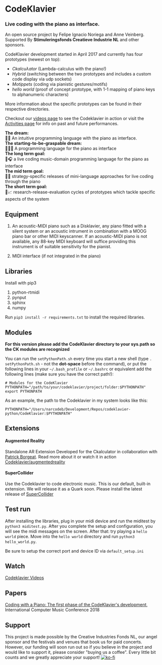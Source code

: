# CodeKlavier
### Live coding with the piano as interface.

An open source project by Felipe Ignacio Noriega and Anne Veinberg. Supported By **Stimuleringsfonds Creatieve Industrie NL** and other sponsors.

CodeKlavier development started in April 2017 and currently has four prototypes (newest on top):
+  *Ckalcuλator* (Lambda-calculus with the piano!)
+  *Hybrid* (switching between the two prototypes and includes a custom code display via udp sockets)
+  *Motippets* (coding via pianistic gestures/motifs)
+  *hello world* (proof of concept prototype, with 1-1 mapping of piano keys to alphanumeric characters)

More information about the specific prototypes can be found in their respective directories.


Checkout our [videos page](https://codeklavier.space/videos) to see the Codeklavier in action or visit the [Activities page](https://github.com/narcode/codeklavier/blob/master/ACTIVITIES.md) for info on past and future performances. 

<div class='dream'>
<div><strong>The dream:</strong></div><div>🐍🎹 An intuitive programming language with the piano as interface.</div></div>
<div class='dream'>
<div><strong>The starting-to-be-graspable dream:</strong></div><div>👩🏼‍💻 A programming language for the piano as interface</div></div>
<div class='dream'>
<div><strong>The long term goal:</strong></div><div>🎼🎧 a live coding music-domain programming language for the piano as interface</div></div>
<div class='dream'>
<div><strong>The mid term goal:</strong></div><div>💾📌 strategy-specific releases of mini-language approaches for live coding through the piano</div></div>
<div class='dream'>
<div><strong>The short term goal:</strong></div><div>📆📈 research-release-evaluation cycles of prototypes which tackle specific aspects of the system</div></div>



## Equipment
1. An acoustic-MIDI piano such as a  Disklavier, any piano fitted with a silent system or an acoustic intrument in combination with a MOOG piano bar or other MIDI keyscanner. If an acoustic-MIDI piano is not available, any 88-key MIDI keyboard will suffice providing this instrument is of suitable sensitivity for the pianist.

2. MIDI interface (if not integrated in the piano)

## Libraries
Install with pip3

1. python-rtmidi
2. pynput
3. sphinx
4. numpy

Run ``pip3 install -r requirements.txt`` to install the required libraries.

## Modules
__For this version please add the CodeKlavier directory to your sys.path so the CK modules are recognized__

You can run the ``setPythonPath.sh`` every time you start a new shell (type ``. setPythonPath.sh`` - not the **dot-space** before the command), or put the following lines in your ``~/.bash_profile`` or ``~/.bashrc`` or equivalent add the following lines (make sure you have the correct path!):

`# Modules for the CodeKlavier
PYTHONPATH="/path/to/your/codeklavier/project/folder:$PYTHONPATH"
export PYTHONPATH`

As an example, the path to the Codeklavier in my system looks like this:

`
PYTHONPATH="/Users/narcodeb/Development/Repos/codeklavier-python/CodeKlavier:$PYTHONPATH"
`
## Extensions

#### Augmented Reality

Standalone AR Extension Developed for the Ckalculator in collaboration with [Patrick Borgeat](https://github.com/cappelnord). Read more about it or watch it in action [Codeklavier/augmentedreality](https://codeklavier.space/augmentedreality)

#### SuperCollider

Use the Codeklavier to code electronic music. This is our default, built-in extension. We will release it as a Quark soon. Please install the latest release of [SuperCollider](http://supercollider.github.io)


## Test run
After installing the libraries, plug in your midi device and run the miditest by ``python3 miditest.py``. After you complete the setup and configuration, you will see the midi messages on the screen. After that: try playing a ``hello world`` piece. Move into the ``hello world`` directory and run ``python3 hello_world.py``.

Be sure to setup the correct port and device ID via ``default_setup.ini``

## Watch
[Codeklavier Videos](http://codeklavier.space/videos)

## Papers
[Coding with a Piano: The first phase of the CodeKlavier's development](https://drive.google.com/file/d/1UIr2JyPqRw833OIkBgDrx2P6VjZcEKf1/view?usp=sharing), International Computer Music Conference 2018

## Support
This project is made possible by the Creative Industries Fonds NL, our angel sponsor and the festivals and venues that book us for paid concerts. However, our funding will soon run out so if you believe in the project and would like to support it, please consider "buying us a coffee". Every little bit counts and we greatly appreciate your support! [![ko-fi](https://www.ko-fi.com/img/donate_sm.png)](https://ko-fi.com/J3J7PGIE)

